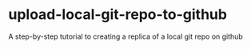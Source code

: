 # upload-local-git-repo-to-github
A step-by-step tutorial to creating a replica of a local git repo on github 
